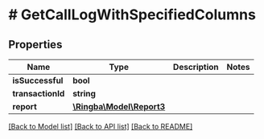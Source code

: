 # # GetCallLogWithSpecifiedColumns

## Properties

Name | Type | Description | Notes
------------ | ------------- | ------------- | -------------
**isSuccessful** | **bool** |  |
**transactionId** | **string** |  |
**report** | [**\Ringba\Model\Report3**](Report3.md) |  |

[[Back to Model list]](../../README.md#models) [[Back to API list]](../../README.md#endpoints) [[Back to README]](../../README.md)
